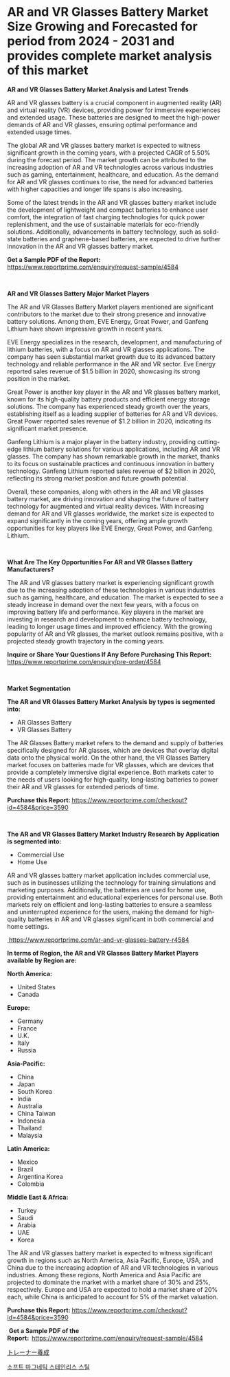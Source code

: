 <p><h1>AR and VR Glasses Battery Market Size Growing and Forecasted for period from 2024 - 2031 and provides complete market analysis of this market</h1></p><p><strong>AR and VR Glasses Battery Market Analysis and Latest Trends</strong></p>
<p><p>AR and VR glasses battery is a crucial component in augmented reality (AR) and virtual reality (VR) devices, providing power for immersive experiences and extended usage. These batteries are designed to meet the high-power demands of AR and VR glasses, ensuring optimal performance and extended usage times.</p><p>The global AR and VR glasses battery market is expected to witness significant growth in the coming years, with a projected CAGR of 5.50% during the forecast period. The market growth can be attributed to the increasing adoption of AR and VR technologies across various industries such as gaming, entertainment, healthcare, and education. As the demand for AR and VR glasses continues to rise, the need for advanced batteries with higher capacities and longer life spans is also increasing.</p><p>Some of the latest trends in the AR and VR glasses battery market include the development of lightweight and compact batteries to enhance user comfort, the integration of fast charging technologies for quick power replenishment, and the use of sustainable materials for eco-friendly solutions. Additionally, advancements in battery technology, such as solid-state batteries and graphene-based batteries, are expected to drive further innovation in the AR and VR glasses battery market.</p></p>
<p><strong>Get a Sample PDF of the Report:&nbsp;</strong> <a href="https://www.reportprime.com/enquiry/request-sample/4584">https://www.reportprime.com/enquiry/request-sample/4584</a></p>
<p>&nbsp;</p>
<p><strong>AR and VR Glasses Battery Major Market Players</strong></p>
<p><p>The AR and VR Glasses Battery Market players mentioned are significant contributors to the market due to their strong presence and innovative battery solutions. Among them, EVE Energy, Great Power, and Ganfeng Lithium have shown impressive growth in recent years.</p><p>EVE Energy specializes in the research, development, and manufacturing of lithium batteries, with a focus on AR and VR glasses applications. The company has seen substantial market growth due to its advanced battery technology and reliable performance in the AR and VR sector. Eve Energy reported sales revenue of $1.5 billion in 2020, showcasing its strong position in the market.</p><p>Great Power is another key player in the AR and VR glasses battery market, known for its high-quality battery products and efficient energy storage solutions. The company has experienced steady growth over the years, establishing itself as a leading supplier of batteries for AR and VR devices. Great Power reported sales revenue of $1.2 billion in 2020, indicating its significant market presence.</p><p>Ganfeng Lithium is a major player in the battery industry, providing cutting-edge lithium battery solutions for various applications, including AR and VR glasses. The company has shown remarkable growth in the market, thanks to its focus on sustainable practices and continuous innovation in battery technology. Ganfeng Lithium reported sales revenue of $2 billion in 2020, reflecting its strong market position and future growth potential.</p><p>Overall, these companies, along with others in the AR and VR glasses battery market, are driving innovation and shaping the future of battery technology for augmented and virtual reality devices. With increasing demand for AR and VR glasses worldwide, the market size is expected to expand significantly in the coming years, offering ample growth opportunities for key players like EVE Energy, Great Power, and Ganfeng Lithium.</p></p>
<p>&nbsp;</p>
<p><strong>What Are The Key Opportunities For AR and VR Glasses Battery Manufacturers?</strong></p>
<p><p>The AR and VR glasses battery market is experiencing significant growth due to the increasing adoption of these technologies in various industries such as gaming, healthcare, and education. The market is expected to see a steady increase in demand over the next few years, with a focus on improving battery life and performance. Key players in the market are investing in research and development to enhance battery technology, leading to longer usage times and improved efficiency. With the growing popularity of AR and VR glasses, the market outlook remains positive, with a projected steady growth trajectory in the coming years.</p></p>
<p><strong>Inquire or Share Your Questions If Any Before Purchasing This Report:</strong> <a href="https://www.reportprime.com/enquiry/pre-order/4584">https://www.reportprime.com/enquiry/pre-order/4584</a></p>
<p>&nbsp;</p>
<p><strong>Market Segmentation</strong></p>
<p><strong>The AR and VR Glasses Battery Market Analysis by types is segmented into:</strong></p>
<p><ul><li>AR Glasses Battery</li><li>VR Glasses Battery</li></ul></p>
<p><p>The AR Glasses Battery market refers to the demand and supply of batteries specifically designed for AR glasses, which are devices that overlay digital data onto the physical world. On the other hand, the VR Glasses Battery market focuses on batteries made for VR glasses, which are devices that provide a completely immersive digital experience. Both markets cater to the needs of users looking for high-quality, long-lasting batteries to power their AR and VR glasses for extended periods of time.</p></p>
<p><strong>Purchase this Report:&nbsp;</strong><a href="https://www.reportprime.com/checkout?id=4584&price=3590">https://www.reportprime.com/checkout?id=4584&price=3590</a></p>
<p>&nbsp;</p>
<p><strong>The AR and VR Glasses Battery Market Industry Research by Application is segmented into:</strong></p>
<p><ul><li>Commercial Use</li><li>Home Use</li></ul></p>
<p><p>AR and VR glasses battery market application includes commercial use, such as in businesses utilizing the technology for training simulations and marketing purposes. Additionally, the batteries are used for home use, providing entertainment and educational experiences for personal use. Both markets rely on efficient and long-lasting batteries to ensure a seamless and uninterrupted experience for the users, making the demand for high-quality batteries in AR and VR glasses significant in both commercial and home settings.</p></p>
<p><a href="https://www.reportprime.com/ar-and-vr-glasses-battery-r4584">&nbsp;https://www.reportprime.com/ar-and-vr-glasses-battery-r4584</a></p>
<p><strong>In terms of Region, the AR and VR Glasses Battery Market Players available by Region are:</strong></p>
<p>
    <p> <strong> North America: </strong>
        <ul>
            <li>United States</li>
            <li>Canada</li>
        </ul>
        </p> 
    <p> <strong> Europe: </strong>
        <ul>
            <li>Germany</li>
            <li>France</li>
            <li>U.K.</li>
            <li>Italy</li>
            <li>Russia</li>
        </ul>
        </p> 
    <p> <strong> Asia-Pacific: </strong>
        <ul>
            <li>China</li>
            <li>Japan</li>
            <li>South Korea</li>
            <li>India</li>
            <li>Australia</li>
            <li>China Taiwan</li>
            <li>Indonesia</li>
            <li>Thailand</li>
            <li>Malaysia</li>
        </ul>
        </p> 
    <p> <strong> Latin America: </strong>
        <ul>
            <li>Mexico</li>
            <li>Brazil</li>
            <li>Argentina Korea</li>
            <li>Colombia</li>
        </ul>
        </p> 
    <p> <strong> Middle East & Africa: </strong>
        <ul>
            <li>Turkey</li>
            <li>Saudi</li>
            <li>Arabia</li>
            <li>UAE</li>
            <li>Korea</li>
        </ul>
    </p>
    </p>
<p><p>The AR and VR glasses battery market is expected to witness significant growth in regions such as North America, Asia Pacific, Europe, USA, and China due to the increasing adoption of AR and VR technologies in various industries. Among these regions, North America and Asia Pacific are projected to dominate the market with a market share of 30% and 25%, respectively. Europe and USA are expected to hold a market share of 20% each, while China is anticipated to account for 5% of the market valuation.</p></p>
<p><strong>Purchase this Report: </strong><a href="https://www.reportprime.com/checkout?id=4584&price=3590">https://www.reportprime.com/checkout?id=4584&price=3590</a></p>
<p>&nbsp;<strong>Get a Sample PDF of the Report:&nbsp;&nbsp;</strong><a href="https://www.reportprime.com/enquiry/request-sample/4584">https://www.reportprime.com/enquiry/request-sample/4584</a></p>
<p><strong></strong></p>
<p><p><a href="https://github.com/sghwr779811674/Market-Research-Report-List-4/blob/main/287558983953.md">トレーナー養成</a></p><p><a href="https://github.com/langcat852024/Market-Research-Report-List-2/blob/main/1731421104148.md">소프트 마그네틱 스테인리스 스틸</a></p></p>
